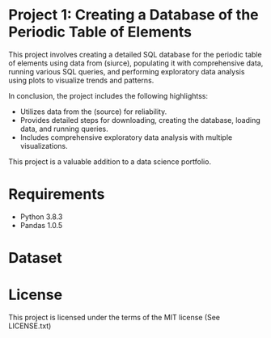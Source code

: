 
# Project 1: Creating a Database of the Periodic Table of Elements

This project involves creating a detailed SQL database for the periodic table of elements using data from (siurce), populating it with comprehensive data, running various SQL queries, and performing exploratory data analysis using plots to visualize trends and patterns.



In conclusion, the project includes the following highlightss:
* Utilizes data from the (source) for reliability.
* Provides detailed steps for downloading, creating the database, loading data, and running queries.
* Includes comprehensive exploratory data analysis with multiple visualizations.
  
This project is a valuable addition to a data science portfolio.



# Requirements

* Python 3.8.3
* Pandas 1.0.5



# Dataset

# License

This project is licensed under the terms of the MIT license (See LICENSE.txt)

